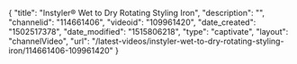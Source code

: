 {
    "title": "Instyler&reg; Wet to Dry Rotating Styling Iron",
    "description": "",
    "channelid": "114661406",
    "videoid": "109961420",
    "date_created": "1502517378",
    "date_modified": "1515806218",
    "type": "captivate",
    "layout": "channelVideo",
    "url": "\/latest-videos\/instyler-wet-to-dry-rotating-styling-iron\/114661406-109961420"
}